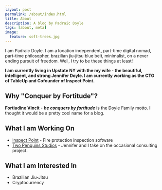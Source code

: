 ```yaml
---
layout: post
permalink: /about/index.html
title: About
description: A blog by Padraic Doyle
tags: [about, meta]
image:
  feature: soft-trees.jpg
---
```


I am Padraic Doyle.  I am a location independent, part-time digital nomad, part-time philosopher, brazilian jiu-jitsu blue belt, minimalist, on a never ending pursuit of freedom.  Well, I try to be these things at least!

**I am currently living in Upstate NY with the my wife - the beautiful, intelligent, and strong Jennifer Doyle.  I am currently working as the CTO of TableUp and Cofounder of Inspect Point.**

## Why "Conquer by Fortitude"?
**Fortiudine Vincit** - ***he conquers by fortitude*** is the Doyle Family motto.  I thought it would be a pretty cool name for a blog.

## What I am Working On
- [Inspect Point](http://www.inspectpoint.com/) - Fire protection inspection software
- [Two Penguins Studios](http://www.twopenguinsstudios.com) - Jennifer and I take on the occasional consulting project.

## What I am Interested In
- Brazilian Jiu-Jitsu
- Cryptocurrency 
 
